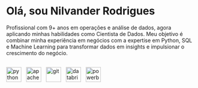 # Olá, sou Nilvander Rodrigues 

Profissional com 9+ anos em operações e análise de dados, agora aplicando minhas habilidades como Cientista de Dados. Meu objetivo é combinar minha experiência em negócios com a expertise em Python, SQL e Machine Learning para transformar dados em insights e impulsionar o crescimento do negócio.

##

<img
  align="left"
  alt="python"
  title="python"
  width="40px"
  style="padding-right: 10px;"
  src="https://cdn.jsdelivr.net/gh/devicons/devicon@latest/icons/python/python-original.svg"
/>
<img
  align="left"
  alt="apache-spark"
  title="apache-spark"
  width="40px"
  style="padding-right: 10px;"
  src="https://cdn.jsdelivr.net/gh/devicons/devicon@latest/icons/apachespark/apachespark-original-wordmark.svg"
/>
<img
  align="left"
  alt="git"
  title="git"
  width="40px"
  style="padding-right: 10px;"
  src="https://cdn.jsdelivr.net/gh/devicons/devicon@latest/icons/git/git-original.svg"
/>
<img 
  align="left"
  alt="databricks"
  title="databricks"
  width="40px"
  style="padding-right: 10px;"
  src="https://cdn.simpleicons.org/databricks" 
  />
  <img 
  align="left"
  alt="powerbi"
  title="powerbi"
  width="40px"
  style="padding-right: 10px;"
  src="https://cdn.simpleicons.org/powerbi"
  />
